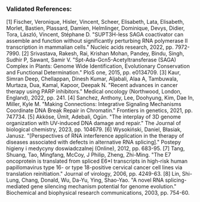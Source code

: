 ### Validated References: 
[1] Fischer, Veronique, Hisler, Vincent, Scheer, Elisabeth, Lata, Elisabeth, Morlet, Bastien, Plassard, Damien, Helmlinger, Dominique, Devys, Didier, Tora, László, Vincent, Stéphane D. "SUPT3H-less SAGA coactivator can assemble and function without significantly perturbing RNA polymerase II transcription in mammalian cells." Nucleic acids research, 2022, pp. 7972-7990.
[2] Srivastava, Rakesh, Rai, Krishan Mohan, Pandey, Bindu, Singh, Sudhir P, Sawant, Samir V. "Spt-Ada-Gcn5-Acetyltransferase (SAGA) Complex in Plants: Genome Wide Identification, Evolutionary Conservation and Functional Determination." PloS one, 2015, pp. e0134709.
[3] Kaur, Simran Deep, Chellappan, Dinesh Kumar, Aljabali, Alaa A, Tambuwala, Murtaza, Dua, Kamal, Kapoor, Deepak N. "Recent advances in cancer therapy using PARP inhibitors." Medical oncology (Northwood, London, England), 2022, pp. 241.
[4] Sanchez, Anthony, Lee, Doohyung, Kim, Dae In, Miller, Kyle M. "Making Connections: Integrative Signaling Mechanisms Coordinate DNA Break Repair in Chromatin." Frontiers in genetics, 2021, pp. 747734.
[5] Akköse, Ümit, Adebali, Ogün. "The interplay of 3D genome organization with UV-induced DNA damage and repair." The Journal of biological chemistry, 2023, pp. 104679.
[6] Wysokiński, Daniel, Błasiak, Janusz. "[Perspectives of RNA interference application in the therapy of diseases associated with defects in alternative RNA splicing]." Postepy higieny i medycyny doswiadczalnej (Online), 2012, pp. 683-95.
[7] Tang, Shuang, Tao, Mingfang, McCoy, J Philip, Zheng, Zhi-Ming. "The E7 oncoprotein is translated from spliced E6*I transcripts in high-risk human papillomavirus type 16- or type 18-positive cervical cancer cell lines via translation reinitiation." Journal of virology, 2006, pp. 4249-63.
[8] Lin, Shi-Lung, Chang, Donald, Wu, Da-Yu, Ying, Shao-Yao. "A novel RNA splicing-mediated gene silencing mechanism potential for genome evolution." Biochemical and biophysical research communications, 2003, pp. 754-60.
